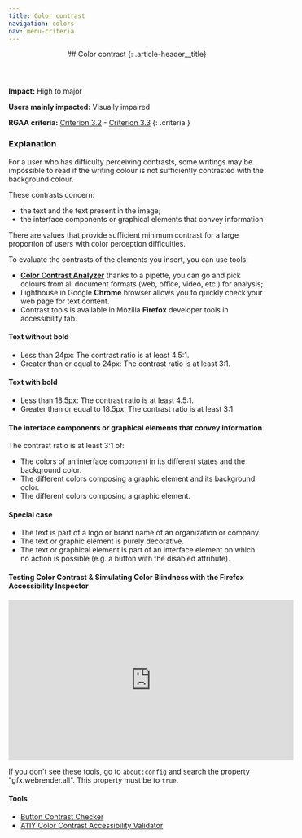 ```yaml
---
title: Color contrast
navigation: colors
nav: menu-criteria
---
```


<header>
## Color contrast
{: .article-header__title}
</header>

**Impact:** High to major

**Users mainly impacted:** Visually impaired

**RGAA criteria:** [Criterion 3.2](https://www.numerique.gouv.fr/publications/rgaa-accessibilite/methode/criteres/#crit-3-2) - [Criterion 3.3](https://www.numerique.gouv.fr/publications/rgaa-accessibilite/methode/criteres/#crit-3-3)
{: .criteria }

### Explanation

For a user who has difficulty perceiving contrasts, some writings may be impossible to read if the writing colour is not sufficiently contrasted with the background colour.

These contrasts concern:

* the text and the text present in the image;
* the interface components or graphical elements that convey information

There are values that provide sufficient minimum contrast for a large proportion of users with color perception difficulties.

To evaluate the contrasts of the elements you insert, you can use tools:

* [**Color Contrast Analyzer**](https://developer.paciellogroup.com/resources/contrastanalyser/) thanks to a pipette, you can go and pick colours from all document formats (web, office, video, etc.) for analysis;
* Lighthouse in Google **Chrome** browser allows you to quickly check your web page for text content.
* Contrast tools is available in Mozilla **Firefox** developer tools in accessibility tab.

#### Text without bold

* Less than 24px: The contrast ratio is at least 4.5:1.
* Greater than or equal to 24px: The contrast ratio is at least 3:1.

#### Text with bold

* Less than 18.5px: The contrast ratio is at least 4.5:1.
* Greater than or equal to 18.5px: The contrast ratio is at least 3:1.

#### The interface components or graphical elements that convey information

The contrast ratio is at least 3:1 of:

* The colors of an interface component in its different states and the background color.
* The different colors composing a graphic element and its background color.
* The different colors composing a graphic element.

#### Special case
* The text is part of a logo or brand name of an organization or company.
* The text or graphic element is purely decorative.
* The text or graphical element is part of an interface element on which no action is possible (e.g. a button with the disabled attribute).

#### Testing Color Contrast & Simulating Color Blindness with the Firefox Accessibility Inspector

<div class="video"><iframe title="Testing Color Contrast & Simulating Color Blindness with the Firefox Accessibility Inspector" width="560" height="315" src="https://www.youtube.com/embed/eBefjaWud-M" frameborder="0" allow="accelerometer; encrypted-media; gyroscope; picture-in-picture" allowfullscreen></iframe></div>

If you don't see these tools, go to `about:config` and search the property "gfx.webrender.all". This property must be to `true`.

#### Tools

* [Button Contrast Checker](https://www.aditus.io/button-contrast-checker/)
* [A11Y Color Contrast Accessibility Validator](https://color.a11y.com/Contrast/)
